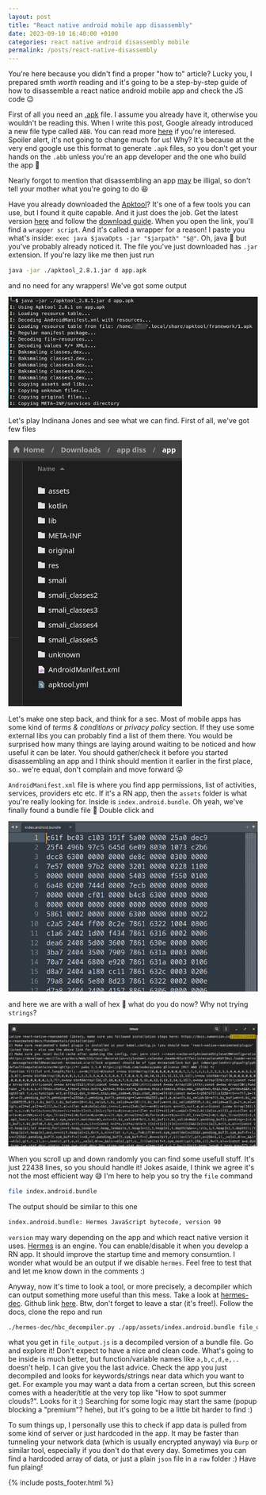 ```yaml
---
layout: post
title: "React native android mobile app disassembly"
date: 2023-09-10 16:40:00 +0100
categories: react native android disassembly mobile
permalink: /posts/react-native-disassembly
---
```


You're here because you didn't find a proper "how to" article? Lucky you, I prepared smth _worth_ reading and it's going to be a step-by-step guide of how to disassemble a react natice android mobile app and check the JS code 😉

First of all you need an [.apk][apk-wiki] file. I assume you already have it, otherwise you wouldn't be reading this. When I write this post, Google already introduced a new file type called `ABB`. You can read more [here][android-link] if you're interesed. Spoiler alert, it's not going to change much for us! Why? It's because at the very end google use this format to generate `.apk` files, so you don't get your hands on the `.abb` unless you're an app developer and the one who build the app 🙂

Nearly forgot to mention that disassembling an app [may][medium-legal] be illigal, so don't tell your mother what you're going to do 😆

Have you already downloaded the [Apktool][apktool]? It's one of a few tools you can use, but I found it quite capable. And it just does the job. Get the latest version [here][apktool-download] and follow the [download guide][apk-dow-guide]. When you open the link, you'll find a `wrapper script`. And it's called a wrapper for a reason! I paste you what's inside: `exec java $javaOpts -jar "$jarpath" "$@"`. Oh, java 🤔 but you've probably already noticed it. The file you've just downloaded has `.jar` extension. If you're lazy like me then just run

```bash
java -jar ./apktool_2.8.1.jar d app.apk
```

and no need for any wrappers! We've got some output

![Apktool output](/assets/images/2023-08-05/s1.png)

Let's play Indinana Jones and see what we can find. First of all, we've got few files

![Apktool output - files](/assets/images/2023-08-05/s2.png)

Let's make one step back, and think for a sec. Most of mobile apps has some kind of _terms & conditions_ or _privacy policy_ section. If they use some external libs you can probably find a list of them there. You would be surprised how many things are laying around waiting to be noticed and how useful it can be later. You should gather/check it before you started disassembling an app and I think should mention it earlier in the first place, so.. we're equal, don't complain and move forward 😜

`AndroidManifest.xml` file is where you find app permissions, list of activities, services, providers etc etc. If it's a RN app, then the `assets` folder is what you're really looking for. Inside is `index.android.bundle`. Oh yeah, we've finally found a bundle file 🎊 Double click and

![index.android.bundle file](/assets/images/2023-08-05/s3.png)

and here we are with a wall of hex 💩 what do you do now? Why not trying `strings`?

![strings output](/assets/images/2023-08-05/s4.png)

When you scroll up and down randomly you can find some usefull stuff. It's just 22438 lines, so you should handle it! Jokes asaide, I think we agree it's not the most efficient way 😅 I'm here to help you so try the `file` command

```bash
file index.android.bundle
```

The output should be similar to this one

```bash
index.android.bundle: Hermes JavaScript bytecode, version 90
```

`version` may wary depending on the app and which react native version it uses. [Hermes](https://reactnative.dev/docs/hermes) is an engine. You can enable/disable it when you develop a RN app. It should improve the startup time and memory consumtion. I wonder what would be an output if we disable `hermes`. Feel free to test that and let me know down in the comments :)

Anyway, now it's time to look a tool, or more precisely, a decompiler which can output something more useful than this mess. Take a look at [hermes-dec](https://labs.p1sec.com/2023/01/09/releasing-hermes-dec-an-open-source-disassembler-and-decompiler-for-the-react-native-hermes-bytecode/). Github link [here](https://github.com/P1sec/hermes-dec). Btw, don't forget to leave a star (it's free!). Follow the docs, clone the repo and run

```bash
./hermes-dec/hbc_decompiler.py ./app/assets/index.android.bundle file_output.js 
```

what you get in `file_output.js` is a decompiled version of a bundle file. Go and explore it! Don't expect to have a nice and clean code. What's going to be inside is much better, but function/variable names like `a,b,c,d,e,..` doesn't help. I can give you the last advice. Check the app you just decompiled and looks for keywords/strings near data which you want to get. For example you may want a data from a certan screen, but this screen comes with a header/title at the very top like "How to spot summer clouds?". Looks for it :) Searching for some logic may start the same (popup blocking a "premium"? hehe), but it's going to be a little bit harder to find :)

To sum things up, I personally use this to check if app data is pulled from some kind of server or just hardcoded in the app. It may be faster than tunneling your network data (which is usually encrypted anyway) via `Burp` or similar tool, especially if you don't do that every day. Sometimes you can find a hardcoded array of data, or just a plain `json` file in a `raw` folder :) Have fun plaing!

[apk-dow-guide]: https://apktool.org/docs/install
[apktool-download]: https://bitbucket.org/iBotPeaches/apktool/downloads/
[apktool]: https://apktool.org/
[medium-legal]: https://gayatri-panchal19.medium.com/decompilation-legal-or-illegal-160940a6bbe6
[apk-wiki]: https://en.wikipedia.org/wiki/Apk_(file_format)
[android-link]: https://developer.android.com/guide/app-bundle

{% include posts_footer.html %}
